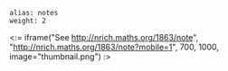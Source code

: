 ````
alias: notes
weight: 2
````

<:= iframe("See http://nrich.maths.org/1863/note", "http://nrich.maths.org/1863/note?mobile=1", 700, 1000, image="thumbnail.png") :>
